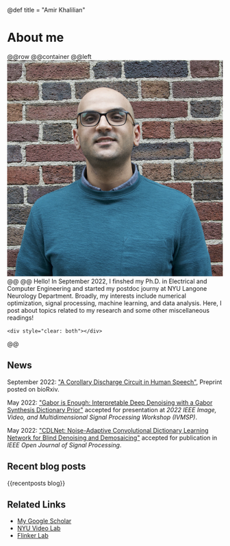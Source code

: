 @def title = "Amir Khalilian"

# About me
@@row
@@container
@@left ![](/assets/my_avatar.jpg) @@
@@
Hello! In September 2022, I finshed my Ph.D. in Electrical and Computer Engineering and started my postdoc journy at NYU Langone Neurology Department. Broadly, my interests include numerical optimization, signal processing, machine learning, and data analysis. Here, I post about topics related to my research and some other miscellaneous readings!
~~~
<div style="clear: both"></div>
~~~
@@

## News
September 2022: ["A Corollary Discharge Circuit in Human Speech"](https://www.biorxiv.org/content/10.1101/2022.09.12.507590v1), Preprint posted on bioRxiv.

May 2022: ["Gabor is Enough: Interpretable Deep Denoising with a Gabor Synthesis Dictionary Prior"](https://arxiv.org/abs/2204.11146) accepted for presentation at *2022 IEEE Image, Video, and Multidimensional Signal Processing Workshop (IVMSP)*.

May 2022: ["CDLNet: Noise-Adaptive Convolutional Dictionary Learning Network for Blind Denoising and Demosaicing"](https://ieeexplore.ieee.org/document/9769957/authors) accepted for publication in *IEEE Open Journal of Signal Processing*.



## Recent blog posts
{{recentposts blog}}

## Related Links
* [My Google Scholar](https://scholar.google.com/citations?user=77m7Q-UAAAAJ&hl=en&oi=ao)
* [NYU Video Lab](https://wp.nyu.edu/videolab/)
* [Flinker Lab](https://flinkerlab.org)
